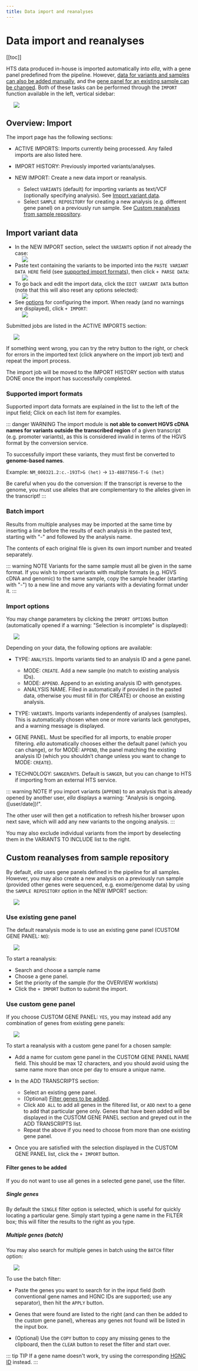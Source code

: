 ```yaml
---
title: Data import and reanalyses
---
```


# Data import and reanalyses

[[toc]]

HTS data produced in-house is imported automatically into *ella*, with a gene panel predefined from the pipeline. However, [data for variants and samples can also be added manually](#import-variant-data), and the [gene panel for an existing sample can be changed](#custom-reanalyses-from-sample-repository). Both of these tasks can be performed through the `IMPORT` function available in the left, vertical sidebar:

<div style="text-indent: 4%;"><img src="./img/overview_sidebar.png"></div>

## Overview: Import

The import page has the following sections:

  - ACTIVE IMPORTS: Imports currently being processed. Any failed imports are also listed here. 

  - IMPORT HISTORY: Previously imported variants/analyses. 
  - NEW IMPORT: Create a new data import or reanalysis.
    - Select `VARIANTS` (default) for importing variants as text/VCF  (optionally specifying analysis). See [Import variant data](#import-variant-data).
    - Select `SAMPLE REPOSITORY` for creating a new analysis (e.g. different gene panel) on a previously run sample. See [Custom reanalyses from sample repository](#custom-reanalyses-from-sample-repository).

## Import variant data

- In the NEW IMPORT section, select the `VARIANTS` option if not already the case: <div style="text-indent: 4%;"><img src="./img/import_source_variants.png"></div>
- Paste text containing the variants to be imported into the `PASTE VARIANT DATA HERE` field (see [supported import formats](#supported-import-formats)), then click `+ PARSE DATA`: <div style="text-indent: 4%;"><img src="./img/parse_data_btn.png"></div>
- To go back and edit the import data, click the `EDIT VARIANT DATA` button (note that this will also reset any options selected): <div style="text-indent: 4%;"><img src="./img/edit_variant_data_btn.png"></div>
- See [options](#import-options) for configuring the import. When ready (and no warnings are displayed), click `+ IMPORT`: <div style="text-indent: 4%;"><img src="./img/plus_import_btn.png"></div>

Submitted jobs are listed in the ACTIVE IMPORTS section:

<div style="text-indent: 4%;"><img src="./img/status_submitted.png"></div>

If something went wrong, you can try the retry button to the right, or check for errors in the imported text (click anywhere on the import job text) and repeat the import process. 

The import job will be moved to the IMPORT HISTORY section with status DONE once the import has successfully completed.

### Supported import formats

Supported import data formats are explained in the list to the left of the input field;  Click on each list item for examples. 

::: danger WARNING
The import module is **not able to convert HGVS cDNA names for variants outside the transcribed region** of a given transcript (e.g. promoter variants), as this is considered invalid in terms of the HGVS format by the conversion service. 

To successfully import these variants, they must first be converted to **genome-based names**. 

Example: `NM_000321.2:c.-193T>G (het)` → `13-48877856-T-G (het)`  

Be careful when you do the conversion: If the transcript is reverse to the genome, you must use alleles that are complementary to the alleles given in the transcript!
:::

### Batch import

Results from multiple analyses may be imported at the same time by inserting a line before the results of each analysis in the pasted text, starting with "-" and followed by the analysis name. 

The contents of each original file is given its own import number and treated separately.

::: warning NOTE
Variants for the same sample must all be given in the same format. If you wish to import variants with multiple formats (e.g. HGVS cDNA and genomic) to the same sample, copy the sample header (starting with "-") to a new line and move any variants with a deviating format under it.
:::

### Import options

You may change parameters by clicking the `IMPORT OPTIONS` button (automatically opened if a warning: "Selection is incomplete" is displayed):

<div style="text-indent: 4%;"><img src="./img/import_options_btn.png"></div>

Depending on your data, the following options are available:

  - TYPE: `ANALYSIS`. Imports variants tied to an analysis ID and a gene panel. 
    
      - MODE: `CREATE`. Add a new sample (no match to existing analysis IDs).
      - MODE: `APPEND`. Append to an existing analysis ID with genotypes.
      - ANALYSIS NAME. Filled in automatically if provided in the pasted data, otherwise you must fill in (for CREATE) or choose an existing analysis.

  - TYPE: `VARIANTS`. Imports variants independently of analyses (samples). This is automatically chosen when one or more variants lack genotypes, and a warning message is displayed. 

  - GENE PANEL. Must be specified for all imports, to enable proper filtering. *ella* automatically chooses either the default panel (which you can change), or for MODE: `APPEND`, the panel matching the existing analysis ID (which you shouldn’t change unless you want to change to MODE: `CREATE`). 

  - TECHNOLOGY: `SANGER`/`HTS`. Default is `SANGER`, but you can change to HTS if importing from an external HTS service. 

::: warning NOTE
If you import variants (`APPEND`) to an analysis that is already opened by another user, *ella* displays a warning: "Analysis is ongoing. (\[user/date])!". 

The other user will then get a notification to refresh his/her browser upon next save, which will add any new variants to the ongoing analysis.
:::

You may also exclude individual variants from the import by deselecting them in the VARIANTS TO INCLUDE list to the right.

## Custom reanalyses from sample repository

By default, *ella* uses gene panels defined in the pipeline for all samples. However, you may also create a new analysis on a previously run sample (provided other genes were sequenced, e.g. exome/genome data) by using the `SAMPLE REPOSITORY` option in the NEW IMPORT section: 

<div style="text-indent: 4%;"><img src="./img/import_source_sample_repo.png"></div>

### Use existing gene panel

The default reanalysis mode is to use an existing gene panel (CUSTOM GENE PANEL: `NO`):

<div style="text-indent: 4%;"><img src="./img/reanalysis_existing.png"></div>

To start a reanalysis: 

- Search and choose a sample name
- Choose a gene panel.
- Set the priority of the sample (for the OVERVIEW worklists)
- Click the `+ IMPORT` button to submit the import.

### Use custom gene panel

If you choose CUSTOM GENE PANEL: `YES`, you may instead add any combination of genes from existing gene panels:

<div style="text-indent: 4%;"><img src="./img/reanalysis_custom.png"></div>

To start a reanalysis with a custom gene panel for a chosen sample: 

  - Add a name for custom gene panel in the CUSTOM GENE PANEL NAME field. This should be max 12 characters, and you should avoid using the same name more than once per day to ensure a unique name.

  - In the ADD TRANSCRIPTS section: 
    - Select an existing gene panel. 
    - (Optional) [Filter genes to be added](#filter-genes-to-be-added).
    - Click `ADD ALL` to add all genes in the filtered list, or `ADD` next to a gene to add that particular gene only. Genes that have been added will be displayed in the CUSTOM GENE PANEL section and greyed out in the ADD TRANSCRIPTS list. 
    - Repeat the above if you need to choose from more than one existing gene panel. 

  - Once you are satisfied with the selection displayed in the CUSTOM GENE PANEL list, click the `+ IMPORT` button.

#### Filter genes to be added

If you do not want to use all genes in a selected gene panel, use the filter. 

##### Single genes

By default the `SINGLE` filter option is selected, which is useful for quickly locating a particular gene. Simply start typing a gene name in the FILTER box; this will filter the results to the right as you type. 

##### Multiple genes (batch)

You may also search for multiple genes in batch using the `BATCH` filter option: 

<div style="text-indent: 4%;"><img src="./img/batch_filter.png"></div>

To use the batch filter: 

- Paste the genes you want to search for in the input field (both conventional gene names and HGNC IDs are supported; use any separator), then hit the `APPLY` button. 

- Genes that were found are listed to the right (and can then be added to the custom gene panel), whereas any genes not found will be listed in the input box. 

- (Optional) Use the `COPY` button to copy any missing genes to the clipboard, then the `CLEAR` button to reset the filter and start over. 

::: tip TIP
If a gene name doesn't work, try using the corresponding [HGNC ID](https://www.genenames.org/) instead.
:::


